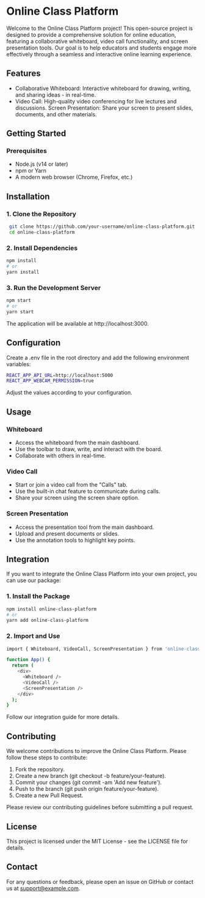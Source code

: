 
# Online Class Platform

Welcome to the Online Class Platform project! This open-source project is designed to provide a comprehensive solution for online education, featuring a collaborative whiteboard, video call functionality, and screen presentation tools. Our goal is to help educators and students engage more effectively through a seamless and interactive online learning experience.

## Features
- Collaborative Whiteboard: Interactive whiteboard for drawing, writing, and sharing ideas - in real-time.
- Video Call: High-quality video conferencing for live lectures and discussions.
Screen Presentation: Share your screen to present slides, documents, and other materials.

## Getting Started

### Prerequisites
- Node.js (v14 or later)
- npm or Yarn
- A modern web browser (Chrome, Firefox, etc.)


## Installation
### 1. Clone the Repository

```bash
 git clone https://github.com/your-username/online-class-platform.git
 cd online-class-platform

```

### 2. Install Dependencies

```bash
npm install
# or
yarn install
```
### 3. Run the Development Server

```bash
npm start
# or
yarn start

```

The application will be available at http://localhost:3000.

## Configuration

Create a .env file in the root directory and add the following environment variables:

```bash
REACT_APP_API_URL=http://localhost:5000
REACT_APP_WEBCAM_PERMISSION=true

```
Adjust the values according to your configuration.

## Usage

### Whiteboard
- Access the whiteboard from the main dashboard.
- Use the toolbar to draw, write, and interact with the board.
- Collaborate with others in real-time.

### Video Call
- Start or join a video call from the "Calls" tab.
- Use the built-in chat feature to communicate during calls.
- Share your screen using the screen share option.


### Screen Presentation
- Access the presentation tool from the main dashboard.
- Upload and present documents or slides.
- Use the annotation tools to highlight key points.

## Integration


If you want to integrate the Online Class Platform into your own project, you can use our package:

### 1. Install the Package

```bash
npm install online-class-platform
# or
yarn add online-class-platform

```

### 2. Import and Use

```bash
import { Whiteboard, VideoCall, ScreenPresentation } from 'online-class-platform';

function App() {
  return (
    <div>
      <Whiteboard />
      <VideoCall />
      <ScreenPresentation />
    </div>
  );
}

```
Follow our integration guide for more details.



## Contributing
We welcome contributions to improve the Online Class Platform. Please follow these steps to contribute:

1. Fork the repository.
2. Create a new branch (git checkout -b feature/your-feature).
3. Commit your changes (git commit -am 'Add new feature').
4. Push to the branch (git push origin feature/your-feature).
5. Create a new Pull Request.

Please review our contributing guidelines before submitting a pull request.

## License
This project is licensed under the MIT License - see the LICENSE file for details.

## Contact
For any questions or feedback, please open an issue on GitHub or contact us at support@example.com.
